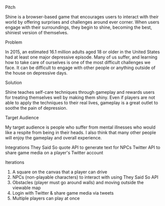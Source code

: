 Pitch

Shine is a browser-based game that encourages users to interact with their world by offering surprises and challenges around 
ever corner. When users engage with their surroundings, they begin to shine, becoming the best, shiniest version of themselves.

Problem

In 2015, an estimated 16.1 million adults aged 18 or older in the United States had at least one major depressive episode. Many
of us suffer, and learning how to take care of ourselves is one of the most difficult challenges we face. It can be difficult
to engage with other people or anything outside of the house on depressive days.

Solution

Shine teaches self-care techniques through gameplay and rewards users for treating themselves well by making them shiny. Even if
players are not able to apply the techniques to their real lives, gameplay is a great outlet to soothe the pain of depression.

Target Audience

My target audience is people who suffer from mental illnesses who would like a respite from being in their heads. I also think
that many other people will enjoy the gameplay and overall experience.

Integrations
They Said So quote API to generate text for NPCs
Twitter API to share game media on a player's Twitter account

Iterations
1. A square on the canvas that a player can drive
2. NPCs (non-playable characters) to interact with using They Said So API
3. Obstacles (player must go around walls) and moving outside the viewable map
4. Login with Twitter & share game media via tweets
5. Multiple players can play at once
